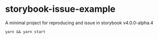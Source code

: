 # storybook-issue-example
A minimal project for reproducing and issue in storybook v4.0.0-alpha.4

`yarn && yarn start`
